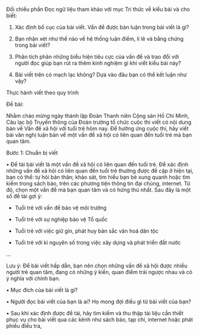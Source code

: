 Đối chiếu phần Đọc ngữ liệu tham khảo với mục Tri thức về kiểu bài và cho biết:

1. Xác định bố cục của bài viết. Vấn đề được bàn luận trong bài viết là gì?

2. Bạn nhận xét như thế nào về hệ thống luận điểm, lí lẽ và bằng chứng trong bài viết?

3. Phân tích phân những biểu hiện tiêu cực của vấn đề và trao đổi với người đọc giúp bạn rút ra thêm kinh nghiệm gì khi viết kiểu bài này?

4. Bài viết trên có mạch lạc không? Dựa vào đâu bạn có thể kết luận như vậy?

Thực hành viết theo quy trình

Đề bài:

Nhằm chào mừng ngày thành lập Đoàn Thanh niên Cộng sản Hồ Chí Minh, Câu lạc bộ Truyền thông của Đoàn trường tổ chức cuộc thi viết có nội dung bàn về Vấn đề xã hội với tuổi trẻ hôm nay. Để hưởng ứng cuộc thi, hãy viết bài văn nghị luận bàn về một vấn đề xã hội có liên quan đến tuổi trẻ mà bạn quan tâm.

Bước 1: Chuẩn bị viết

• Đề tài bài viết là một vấn đề xã hội có liên quan đến tuổi trẻ. Để xác định những vấn đề xã hội có liên quan đến tuổi trẻ thường được đề cập ở hiện tại, bạn có thể: tự hỏi bản thân; khảo sát, tìm hiểu bạn bè xung quanh hoặc tìm kiếm trong sách báo, trên các phương tiện thông tin đại chúng, internet. Từ đó, chọn một vấn đề mà bạn quan tâm và có hứng thú nhất. Sau đây là một số đề tài gợi ý:

- Tuổi trẻ với vấn đề bảo vệ môi trường

- Tuổi trẻ với sự nghiệp bảo vệ Tổ quốc

- Tuổi trẻ với việc giữ gìn, phát huy bản sắc văn hoá dân tộc

- Tuổi trẻ với kì nguyên số trong việc xây dựng và phát triển đất nước

...

Lưu ý: Để bài viết hấp dẫn, bạn nên chọn những vấn đề xã hội được nhiều người trẻ quan tâm, đang có những ý kiến, quan điểm trái ngược nhau và có ý nghĩa với chính bạn.

• Mục đích của bài viết là gì?

• Người đọc bài viết của bạn là ai? Họ mong đợi điều gì từ bài viết của bạn?

• Sau khi xác định được đề tài, hãy tìm kiếm và thu thập tài liệu cần thiết phục vụ cho bài viết qua các kênh như sách báo, tạp chí, internet hoặc phát phiếu điều tra,